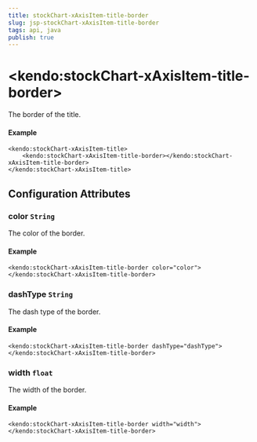 ```yaml
---
title: stockChart-xAxisItem-title-border
slug: jsp-stockChart-xAxisItem-title-border
tags: api, java
publish: true
---
```


# \<kendo:stockChart-xAxisItem-title-border\>

The border of the title.

#### Example
    <kendo:stockChart-xAxisItem-title>
        <kendo:stockChart-xAxisItem-title-border></kendo:stockChart-xAxisItem-title-border>
    </kendo:stockChart-xAxisItem-title>

## Configuration Attributes

### color `String`

The color of the border.

#### Example
    <kendo:stockChart-xAxisItem-title-border color="color">
    </kendo:stockChart-xAxisItem-title-border>

### dashType `String`

The dash type of the border.

#### Example
    <kendo:stockChart-xAxisItem-title-border dashType="dashType">
    </kendo:stockChart-xAxisItem-title-border>

### width `float`

The width of the border.

#### Example
    <kendo:stockChart-xAxisItem-title-border width="width">
    </kendo:stockChart-xAxisItem-title-border>


